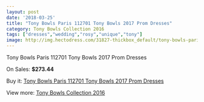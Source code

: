 ```yaml
---
layout: post
date: '2018-03-25'
title: "Tony Bowls Paris 112701 Tony Bowls 2017 Prom Dresses"
category: Tony Bowls Collection 2016
tags: ["dresses","wedding","rosy","unique","tony"]
image: http://img.hectodress.com/31827-thickbox_default/tony-bowls-paris-112701-tony-bowls-2012-prom-dresses.jpg
---
```

Tony Bowls Paris 112701 Tony Bowls 2017 Prom Dresses

On Sales: **$273.44**
<a href="https://www.hectodress.com/tony-bowls-collection-2013/14503-tony-bowls-paris-112701-tony-bowls-2012-prom-dresses.html"><amp-img layout="responsive" width="600" height="600" src="//img.hectodress.com/31827-thickbox_default/tony-bowls-paris-112701-tony-bowls-2012-prom-dresses.jpg" alt="Tony Bowls Paris 112701 Tony Bowls 2017 Prom Dresses 0" /></a>
<a href="https://www.hectodress.com/tony-bowls-collection-2013/14503-tony-bowls-paris-112701-tony-bowls-2012-prom-dresses.html"><amp-img layout="responsive" width="600" height="600" src="//img.hectodress.com/31831-thickbox_default/tony-bowls-paris-112701-tony-bowls-2012-prom-dresses.jpg" alt="Tony Bowls Paris 112701 Tony Bowls 2017 Prom Dresses 1" /></a>
<a href="https://www.hectodress.com/tony-bowls-collection-2013/14503-tony-bowls-paris-112701-tony-bowls-2012-prom-dresses.html"><amp-img layout="responsive" width="600" height="600" src="//img.hectodress.com/31830-thickbox_default/tony-bowls-paris-112701-tony-bowls-2012-prom-dresses.jpg" alt="Tony Bowls Paris 112701 Tony Bowls 2017 Prom Dresses 2" /></a>
<a href="https://www.hectodress.com/tony-bowls-collection-2013/14503-tony-bowls-paris-112701-tony-bowls-2012-prom-dresses.html"><amp-img layout="responsive" width="600" height="600" src="//img.hectodress.com/31829-thickbox_default/tony-bowls-paris-112701-tony-bowls-2012-prom-dresses.jpg" alt="Tony Bowls Paris 112701 Tony Bowls 2017 Prom Dresses 3" /></a>
<a href="https://www.hectodress.com/tony-bowls-collection-2013/14503-tony-bowls-paris-112701-tony-bowls-2012-prom-dresses.html"><amp-img layout="responsive" width="600" height="600" src="//img.hectodress.com/31828-thickbox_default/tony-bowls-paris-112701-tony-bowls-2012-prom-dresses.jpg" alt="Tony Bowls Paris 112701 Tony Bowls 2017 Prom Dresses 4" /></a>

Buy it: [Tony Bowls Paris 112701 Tony Bowls 2017 Prom Dresses](https://www.hectodress.com/tony-bowls-collection-2013/14503-tony-bowls-paris-112701-tony-bowls-2012-prom-dresses.html "Tony Bowls Paris 112701 Tony Bowls 2017 Prom Dresses")

View more: [Tony Bowls Collection 2016](https://www.hectodress.com/259-tony-bowls-collection-2013 "Tony Bowls Collection 2016")